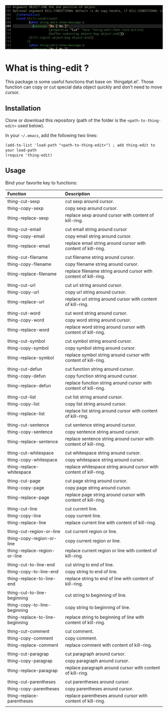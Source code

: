 <img src="./thing-edit.gif">

# What is thing-edit ?
This package is some useful functions that base on `thingatpt.el'.
Those function can copy or cut special data object quickly and don't need to move cursor.

## Installation
Clone or download this repository (path of the folder is the `<path-to-thing-edit>` used below).

In your `~/.emacs`, add the following two lines:
```Elisp
(add-to-list 'load-path "<path-to-thing-edit>") ; add thing-edit to your load-path
(require 'thing-edit)
```

## Usage
Bind your favorite key to functions:

| Function                        | Description                                                        |
| :--------                       | :----                                                              |
| thing-cut-sexp                  | cut sexp around cursor.                                            |
| thing-copy-sexp                 | copy sexp around cursor.                                           |
| thing-replace-sexp              | replace sexp around cursor with content of kill-ring.              |
|                                 |                                                                    |
| thing-cut-email                 | cut email string around cursor                                     |
| thing-copy-email                | copy email string around cursor.                                   |
| thing-replace-email             | replace email string around cursor with content of kill-ring.      |
|                                 |                                                                    |
| thing-cut-filename              | cut filename string around cursor.                                 |
| thing-copy-filename             | copy filename string around cursor.                                |
| thing-replace-filename          | replace filename string around cursor with content of kill-ring.   |
|                                 |                                                                    |
| thing-cut-url                   | cut url string around cursor.                                      |
| thing-copy-url                  | copy url string around cursor.                                     |
| thing-replace-url               | replace url string around cursor with content of kill-ring.        |
|                                 |                                                                    |
| thing-cut-word                  | cut word string around cursor.                                     |
| thing-copy-word                 | copy word string around cursor.                                    |
| thing-replace-word              | replace word string around cursor with content of kill-ring.       |
|                                 |                                                                    |
| thing-cut-symbol                | cut symbol string around cursor.                                   |
| thing-copy-symbol               | copy symbol string around cursor.                                  |
| thing-replace-symbol            | replace symbol string around cursor with content of kill-ring.     |
|                                 |                                                                    |
| thing-cut-defun                 | cut function string around cursor.                                 |
| thing-copy-defun                | copy function string around cursor.                                |
| thing-replace-defun             | replace function string around cursor with content of kill-ring.   |
|                                 |                                                                    |
| thing-cut-list                  | cut list string around cursor.                                     |
| thing-copy-list                 | copy list string around cursor.                                    |
| thing-replace-list              | replace list string around cursor with content of kill-ring.       |
|                                 |                                                                    |
| thing-cut-sentence              | cut sentence string around cursor.                                 |
| thing-copy-sentence             | copy sentence string around cursor.                                |
| thing-replace-sentence          | replace sentence string around cursor with content of kill-ring.   |
|                                 |                                                                    |
| thing-cut-whitespace            | cut whitespace string around cursor.                               |
| thing-copy-whitespace           | copy whitespace string around cursor.                              |
| thing-replace-whitespace        | replace whitespace string around cursor with content of kill-ring. |
|                                 |                                                                    |
| thing-cut-page                  | cut page string around cursor.                                     |
| thing-copy-page                 | copy page string around cursor.                                    |
| thing-replace-page              | replace page string around cursor with content of kill-ring.       |
|                                 |                                                                    |
| thing-cut-line                  | cut current line.                                                  |
| thing-copy-line                 | copy current line.                                                 |
| thing-replace-line              | replace current line with content of kill-ring.                    |
|                                 |                                                                    |
| thing-cut-region-or-line        | cut current region or line.                                        |
| thing-copy-region-or-line       | copy current region or line.                                       |
| thing-replace-region-or-line    | replace current region or line with content of kill-ring.          |
|                                 |                                                                    |
| thing-cut-to-line-end           | cut string to end of line.                                         |
| thing-copy-to-line-end          | copy string to end of line.                                        |
| thing-replace-to-line-end       | replace string to end of line with content of kill-ring.           |
|                                 |                                                                    |
| thing-cut-to-line-beginning     | cut string to beginning of line.                                   |
| thing-copy-to-line-beginning    | copy string to beginning of line.                                  |
| thing-replace-to-line-beginning | replace string to beginning of line with content of kill-ring.     |
|                                 |                                                                    |
| thing-cut-comment               | cut comment.                                                       |
| thing-copy-comment              | copy comment.                                                      |
| thing-replace-comment           | replace comment with content of kill-ring.                         |
|                                 |                                                                    |
| thing-cut-paragrap              | cut paragraph around cursor.                                       |
| thing-copy-paragrap             | copy paragraph around cursor.                                      |
| thing-replace-paragrap          | replace paragraph around cursor with content of kill-ring.         |
|                                 |                                                                    |
| thing-cut-parentheses           | cut parentheses around cursor.                                     |
| thing-copy-parentheses          | copy parentheses around cursor.                                    |
| thing-replace-parentheses       | replace parentheses around cursor with content of kill-ring.       |
|                                 |                                                                    |
